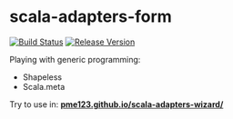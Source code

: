 # scala-adapters-form
[![Build Status](https://travis-ci.org/pme123/scala-adapters-form.svg?branch=master)](https://travis-ci.org/pme123/scala-adapters-form)
[![Release Version](https://jitpack.io/v/pme123/scala-adapters-form.svg)](https://jitpack.io/#pme123/scala-adapters-form)

Playing with generic programming:
* Shapeless
* Scala.meta

Try to use in: **[pme123.github.io/scala-adapters-wizard/](https://pme123.github.io/scala-adapters-wizard/)**

